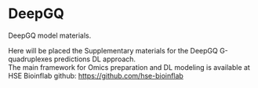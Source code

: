 # DeepGQ
DeepGQ model materials.

Here will be placed the Supplementary materials for the DeepGQ G-quadruplexes predictions DL approach.  
The main framework for Omics preparation and DL modeling is available at HSE Bioinflab github: https://github.com/hse-bioinflab